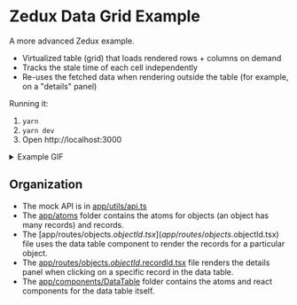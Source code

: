 # Zedux Data Grid Example

A more advanced Zedux example.

- Virtualized table (grid) that loads rendered rows + columns on demand
- Tracks the stale time of each cell independently
- Re-uses the fetched data when rendering outside the table (for example, on a "details" panel)

Running it:

1. `yarn`
2. `yarn dev`
3. Open http://localhost:3000

<details>
  <summary>Example GIF</summary>

![2024-12-02 18 49 14](https://github.com/user-attachments/assets/394179f4-7dcc-441c-b39b-dcbb4a6b5894)

</details>

## Organization

- The mock API is in [app/utils/api.ts](app/utils/api.ts)
- The [app/atoms](app/atoms) folder contains the atoms for objects (an object has many records) and records.
- The [app/routes/objects.$objectId.tsx](app/routes/objects.$objectId.tsx) file uses the data table component to render the records for a particular object.
- The [app/routes/objects.$objectId.$recordId.tsx](app/routes/objects.$objectId.$recordId.tsx) file renders the details panel when clicking on a specific record in the data table.
- The [app/components/DataTable](app/components/DataTable) folder contains the atoms and react components for the data table itself.
